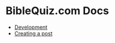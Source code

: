 # BibleQuiz.com Docs

-   [Development](./development.md)
-   [Creating a post](./creating-a-post.md)
